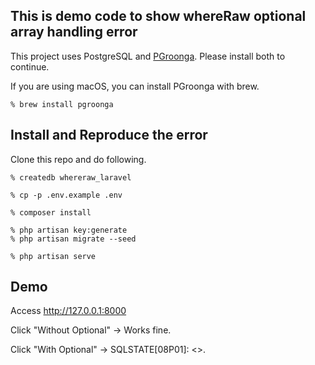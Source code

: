 ## This is demo code to show whereRaw optional array handling error

This project uses PostgreSQL and [PGroonga](https://pgroonga.github.io). Please install both to continue.

If you are using macOS, you can install PGroonga with brew.
```
% brew install pgroonga
```

## Install and Reproduce the error

Clone this repo and do following.

```
% createdb whereraw_laravel

% cp -p .env.example .env

% composer install

% php artisan key:generate
% php artisan migrate --seed

% php artisan serve
```

## Demo
Access http://127.0.0.1:8000

Click "Without Optional" -> Works fine.


Click "With Optional" -> SQLSTATE[08P01]: <<Unknown error>>.


